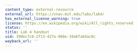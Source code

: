 ```yaml
---
content_type: external-resource
external_url: https://vnav.mit.edu/labs/lab4/
has_external_license_warning: true
license: https://en.wikipedia.org/wiki/All_rights_reserved
status: ''
title: Lab 4 handout
uid: 390ec7c6-2f13-427a-908e-34a6fa6dac0c
wayback_url: ''
---
```

